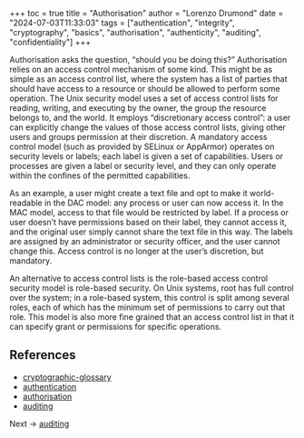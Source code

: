 +++
toc = true
title = "Authorisation"
author = "Lorenzo Drumond"
date = "2024-07-03T11:33:03"
tags = ["authentication",  "integrity",  "cryptography",  "basics",  "authorisation",  "authenticity",  "auditing",  "confidentiality"]
+++



Authorisation asks the question, “should you be doing this?” Authorisation relies on an access control mechanism of some kind. This might be as simple as an access control list, where the system has a list of parties that should have access to a resource or should be allowed to perform some operation. The Unix security model uses a set of access control lists for reading, writing, and executing by the owner, the group the resource belongs to, and the world. It employs “discretionary access control”: a user can explicitly change the values of those access control lists, giving other users and groups permission at their discretion. A mandatory access control model (such as provided by SELinux or AppArmor) operates on security levels or labels; each label is given a set of capabilities. Users or processes are given a label or security level, and they can only operate within the confines of the permitted capabilities.

As an example, a user might create a text file and opt to make it world-readable in the DAC model: any process or user can now access it. In the MAC model, access to that file would be restricted by label. If a process or user doesn’t have permissions based on their label, they cannot access it, and the original user simply cannot share the text file in this way. The labels are assigned by an administrator or security officer, and the user cannot change this. Access control is no longer at the user’s discretion, but mandatory.

An alternative to access control lists is the role-based access control security model is role-based security. On Unix systems, root has full control over the system; in a role-based system, this control is split among several roles, each of which has the minimum set of permissions to carry out that role. This model is also more fine grained that an access control list in that it can specify grant or permissions for specific operations.

## References
- [cryptographic-glossary](/wiki/cryptographic-glossary/)
- [authentication](/wiki/authentication/)
- [authorisation](/wiki/authorisation/)
- [auditing](/wiki/auditing/)

Next -> [auditing](/wiki/auditing/)
